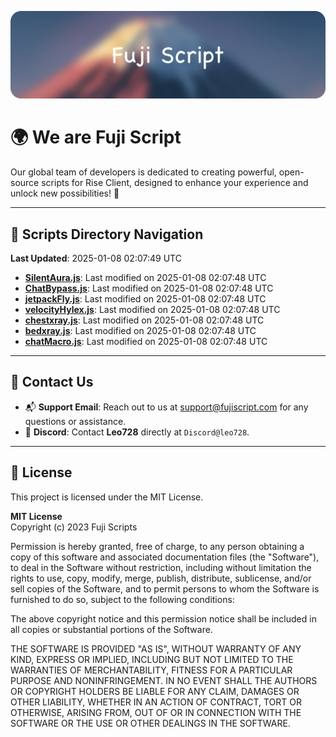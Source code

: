 ![Banner](.github/b.webp)

# 🌍 **We are Fuji Script**

Our global team of developers is dedicated to creating powerful, open-source scripts for Rise Client, designed to enhance your experience and unlock new possibilities! 🌟

---
<!-- SCRIPTS_NAVIGATION_START -->
## 📂 **Scripts Directory Navigation**

**Last Updated**: 2025-01-08 02:07:49 UTC

- **[SilentAura.js](scripts/SilentAura.js)**: Last modified on 2025-01-08 02:07:48 UTC
- **[ChatBypass.js](scripts/ChatBypass.js)**: Last modified on 2025-01-08 02:07:48 UTC
- **[jetpackFly.js](scripts/jetpackFly.js)**: Last modified on 2025-01-08 02:07:48 UTC
- **[velocityHylex.js](scripts/velocityHylex.js)**: Last modified on 2025-01-08 02:07:48 UTC
- **[chestxray.js](scripts/chestxray.js)**: Last modified on 2025-01-08 02:07:48 UTC
- **[bedxray.js](scripts/bedxray.js)**: Last modified on 2025-01-08 02:07:48 UTC
- **[chatMacro.js](scripts/chatMacro.js)**: Last modified on 2025-01-08 02:07:48 UTC

<!-- SCRIPTS_NAVIGATION_END -->

---

## 💬 **Contact Us**  
- 📬 **Support Email**: Reach out to us at [support@fujiscript.com](mailto:support@fujiscript.com) for any questions or assistance.  
- 💬 **Discord**: Contact **Leo728** directly at `Discord@leo728`.

---

## 📜 **License**

This project is licensed under the MIT License.  

**MIT License**  
Copyright (c) 2023 Fuji Scripts  

Permission is hereby granted, free of charge, to any person obtaining a copy of this software and associated documentation files (the "Software"), to deal in the Software without restriction, including without limitation the rights to use, copy, modify, merge, publish, distribute, sublicense, and/or sell copies of the Software, and to permit persons to whom the Software is furnished to do so, subject to the following conditions:  

The above copyright notice and this permission notice shall be included in all copies or substantial portions of the Software.  

THE SOFTWARE IS PROVIDED "AS IS", WITHOUT WARRANTY OF ANY KIND, EXPRESS OR IMPLIED, INCLUDING BUT NOT LIMITED TO THE WARRANTIES OF MERCHANTABILITY, FITNESS FOR A PARTICULAR PURPOSE AND NONINFRINGEMENT. IN NO EVENT SHALL THE AUTHORS OR COPYRIGHT HOLDERS BE LIABLE FOR ANY CLAIM, DAMAGES OR OTHER LIABILITY, WHETHER IN AN ACTION OF CONTRACT, TORT OR OTHERWISE, ARISING FROM, OUT OF OR IN CONNECTION WITH THE SOFTWARE OR THE USE OR OTHER DEALINGS IN THE SOFTWARE.  
